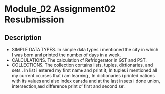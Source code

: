 # Module_02 Assignment02 Resubmission
## Description
- SIMPLE DATA TYPES.  In simple data types i mentioned the city in which I was born and printed the number of days in a week.
- CALCULATIONS. The calculation of Refridgerator in GST and PST.
- COLLECTIONS.  The collection contains lists, tuples, dictionaries, and sets . In list i entered my first name and print it, In tuples i mentioned all my current courses that i am learning ,  In dictionaries i printed nations with its values and also index canada and at the last in sets i done union, intersection,and difference print of first and second set.